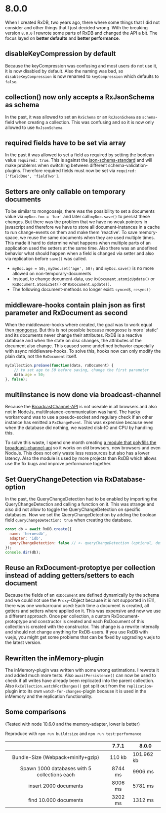 # 8.0.0

When I created RxDB, two years ago, there where some things that I did not consider and other things that I just decided wrong.
With the breaking version `8.0.0` I rewrote some parts of RxDB and changed the API a bit. The focus layed on **better defaults** and **better performance**.

## disableKeyCompression by default

Because the keyCompression was confusing and most users do not use it, it is now disabled by default. Also the naming was bad, so `disableKeyCompression` is now renamed to `keyCompression` which defaults to `false`.

## collection() now only accepts a RxJsonSchema as schema

In the past, it was allowed to set an `RxSchema` or an `RxJsonSchema` as `schema`-field when creating a collection. This was confusing and so it is now only allowed to use `RxJsonSchema`.

## required fields have to be set via array

In the past it was allowed to set a field as required by setting the boolean value `required: true`.
This is against the [json-schema-standard](https://json-schema.org/understanding-json-schema/reference/object.html#required-properties) and will make problems when switching between different schema-validation-plugins. Therefore required fields must now be set via `required: ['fieldOne', 'fieldTwo']`.

## Setters are only callable on temporary documents

To be similar to mongoosejs, there was the possibility to set a documents value via `myDoc.foo = 'bar'` and later call `myDoc.save()` to persist these changes.
But there was the problem that we have no weak pointers in javascript and therefore we have to store all document-instances in a cache to run change-events on them and make them 'reactive'. To save memory-space, we reuse the same documents when they are used multiple times. This made it hard to determine what happens when multiple parts of an application used the setters at the same time. Also there was an undefined behavior what should happen when a field is changed via setter and also via replication before `save()` was called.

-   `myDoc.age = 50;`, `myDoc.set('age', 50);` and `myDoc.save()` is no more allowed on non-temporary-documents
-   Instead, to change document-data, use `RxDocument.atomicUpdate()` or `RxDocument.atomicSet()` or `RxDocument.update()`.
-   The following document-methods no longer exist: `synced$`, `resync()`

## middleware-hooks contain plain json as first parameter and RxDocument as second

When the middleware-hooks where created, the goal was to work equal then [mongoose](http://mongoosejs.com/docs/middleware.html). But this is not possible because mongoose is more 'static' and its documents never change their attributes. RxDB is a reactive database and when the state on disc changes, the attributes of the document also change. This caused some undefined behavior especially with async middleware-hooks. To solve this, hooks now can only modify the plain data, not the `RxDocument` itself.

```javascript
myCollection.preSave(function(data, rxDocument) {
    // to set age to 50 before saving, change the first parameter
    data.age = 50;
}, false);
```

## multiInstance is now done via broadcast-channel

Because the [BroadcastChannel-API](https://developer.mozilla.org/en-US/docs/Web/API/Broadcast_Channel_API) is not useable in all browsers and also not in NodeJs, multiInstance-communication was hard. The hacky workarround was to use a pseudo-socket and regulary check if an other instance has emitted a `RxChangeEvent`.
This was expensive because even when the database did nothing, we wasted disk-IO and CPU by handling this.

To solve this waste, I spend one month creating [a module that polyfills the broadcast-channel-api](https://github.com/pubkey/broadcast-channel) so it works on old browsers, new browsers and even NodeJs. This does not only waste less ressources but also has a lower latency. Also the module is used by more projects than RxDB which allows use the fix bugs and improve performance together.

## Set QueryChangeDetection via RxDatabase-option

In the past, the QueryChangeDetection had to be enabled by importing the QueryChangeDetection and calling a function on it. This was strange and also did not allow to toggle the QueryChangeDetection on specific databases.
Now we set the QueryChangeDetection by adding the boolean field `queryChangeDetection: true` when creating the database.

```javascript
const db = await RxDB.create({
  name: 'heroesdb',
  adapter: 'idb',
  queryChangeDetection: false // <- queryChangeDetection (optional, default: false)
});
console.dir(db);
```

## Reuse an RxDocument-protoptye per collection instead of adding getters/setters to each document

Because the fields of an `RxDocument` are defined dynamically by the schema and we could not use the `Proxy`-Object because it is not supported in IE11, there was one workarround used: Each time a document is created, all getters and setters where applied on it. This was expensive and now we use a different approach.
Once per collection, a custom RxDocument-protoptype and constructor is created and each RxDocument of this collection is created with the constructor. This change is a rewrite internally and should not change anything for RxDB-users. If you use RxDB with vuejs, you might get some problems that can be fixed by upgrading vuejs to the latest version.

## Rewritten the inMemory-plugin

The inMemory-plugin was written with some wrong estimations. I rewrote it and added much more tests. Also `awaitPersistence()` can now be used to check if all writes have already been replicated into the parent collection. Also `RxCollection.watchForChanges()` got split out from the `replication`-plugin into its own `watch-for-changes`-plugin because it is used in the inMemory and the replication functionality.

## Some comparisons

(Tested with node 10.6.0 and the memory-adapter, lower is better)

Reproduce with `npm run build:size` and `npm run test:performance`

|                                               |  7.7.1  | 8.0.0      |
| :-------------------------------------------: | :-----: | ---------- |
|       Bundle-Size (Webpack+minify+gzip)       |  110 kb | 101.962 kb |
| Spawn 1000 databases  with 5 collections each | 8744 ms | 9906 ms    |
|             insert 2000 documents             | 8006 ms | 5781 ms    |
|             find 10.000 documents             | 3202 ms | 1312 ms    |

